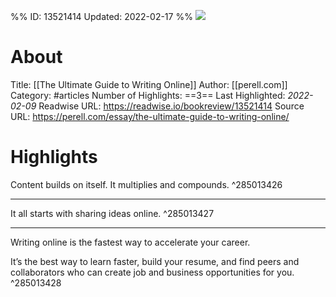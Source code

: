 %%
ID: 13521414
Updated: 2022-02-17
%%
![](https://readwise-assets.s3.amazonaws.com/static/images/article3.5c705a01b476.png)

# About
Title: [[The Ultimate Guide to Writing Online]]
Author: [[perell.com]]
Category: #articles
Number of Highlights: ==3==
Last Highlighted: *2022-02-09*
Readwise URL: https://readwise.io/bookreview/13521414
Source URL: https://perell.com/essay/the-ultimate-guide-to-writing-online/


# Highlights 
Content builds on itself. It multiplies and compounds.  ^285013426

---

It all starts with sharing ideas online.  ^285013427

---

Writing online is the fastest way to accelerate your career.



It’s the best way to learn faster, build your resume, and find peers and collaborators who can create job and business opportunities for you.  ^285013428

